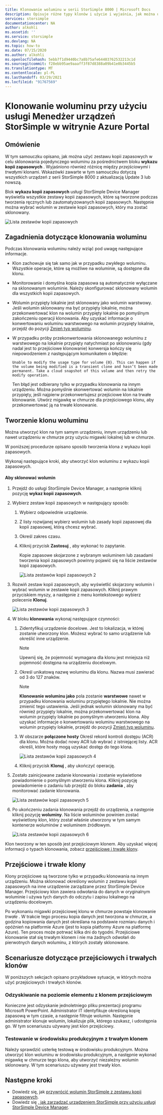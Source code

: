 ```yaml
---
title: Klonowanie woluminu w serii StorSimple 8000 | Microsoft Docs
description: Opisuje różne typy klonów i użycie i wyjaśnia, jak można użyć zestawu kopii zapasowych w celu sklonowania poszczególnych woluminów na urządzeniu z serii StorSimple 8000.
services: storsimple
documentationcenter: NA
author: alkohli
ms.assetid: ''
ms.service: storsimple
ms.devlang: NA
ms.topic: how-to
ms.date: 07/15/2020
ms.author: alkohli
ms.openlocfilehash: 5ebb7f1d9440bc7a8b75afe64403762532213c1d
ms.sourcegitcommit: f28ebb95ae9aaaff3f87d8388a09b41e0b3445b5
ms.translationtype: MT
ms.contentlocale: pl-PL
ms.lasthandoff: 03/29/2021
ms.locfileid: "91767569"
---
```

# <a name="use-the-storsimple-device-manager-service-in-azure-portal-to-clone-a-volume"></a>Klonowanie woluminu przy użyciu usługi Menedżer urządzeń StorSimple w witrynie Azure Portal

## <a name="overview"></a>Omówienie

W tym samouczku opisano, jak można użyć zestawu kopii zapasowych w celu sklonowania pojedynczego woluminu za pośrednictwem bloku **wykazu kopii zapasowych** . Wyjaśniono również różnicę między *przejściowymi* i *trwałymi* klonami. Wskazówki zawarte w tym samouczku dotyczą wszystkich urządzeń z serii StorSimple 8000 z aktualizacją Update 3 lub nowszą.

Blok **wykazu kopii zapasowych** usługi StorSimple Device Manager wyświetla wszystkie zestawy kopii zapasowych, które są tworzone podczas tworzenia ręcznych lub zautomatyzowanych kopii zapasowych. Następnie można wybrać wolumin w zestawie kopii zapasowych, który ma zostać sklonowany.

 ![Lista zestawów kopii zapasowych](./media/storsimple-8000-clone-volume-u2/bucatalog.png)

## <a name="considerations-for-cloning-a-volume"></a>Zagadnienia dotyczące klonowania woluminu

Podczas klonowania woluminu należy wziąć pod uwagę następujące informacje.

- Klon zachowuje się tak samo jak w przypadku zwykłego woluminu. Wszystkie operacje, które są możliwe na woluminie, są dostępne dla klonu.

- Monitorowanie i domyślna kopia zapasowa są automatycznie wyłączane na sklonowanym woluminie. Należy skonfigurować sklonowany wolumin dla wszystkich kopii zapasowych.

- Wolumin przypięty lokalnie jest sklonowany jako wolumin warstwowy. Jeśli wolumin sklonowany ma być przypięty lokalnie, można przekonwertować klon na wolumin przypięty lokalnie po pomyślnym zakończeniu operacji klonowania. Aby uzyskać informacje o konwertowaniu woluminu warstwowego na wolumin przypięty lokalnie, przejdź do pozycji [Zmień typ woluminu](storsimple-8000-manage-volumes-u2.md#change-the-volume-type).

- W przypadku próby przekonwertowania sklonowanego woluminu z warstwowego na lokalnie przypięty natychmiast po sklonowaniu (gdy nadal jest to przejściowe klonowanie) konwersja kończy się niepowodzeniem z następującym komunikatem o błędzie:

    `Unable to modify the usage type for volume {0}. This can happen if the volume being modified is a transient clone and hasn’t been made permanent. Take a cloud snapshot of this volume and then retry the modify operation.`

    Ten błąd jest odbierany tylko w przypadku klonowania na innym urządzeniu. Można pomyślnie skonwertować wolumin na lokalnie przypięty, jeśli najpierw przekonwertujesz przejściowe klon na trwałe klonowanie. Utwórz migawkę w chmurze dla przejściowego klonu, aby przekonwertować ją na trwałe klonowanie.

## <a name="create-a-clone-of-a-volume"></a>Tworzenie klonu woluminu

Można utworzyć klon na tym samym urządzeniu, innym urządzeniu lub nawet urządzeniu w chmurze przy użyciu migawki lokalnej lub w chmurze.

W poniższej procedurze opisano sposób tworzenia klona z wykazu kopii zapasowych.  

Wykonaj następujące kroki, aby utworzyć klon woluminu z wykazu kopii zapasowych.

#### <a name="to-clone-a-volume"></a>Aby sklonować wolumin

1. Przejdź do usługi StorSimple Device Manager, a następnie kliknij pozycję **wykaz kopii zapasowych**.

2. Wybierz zestaw kopii zapasowych w następujący sposób:
   
   1. Wybierz odpowiednie urządzenie.
   2. Z listy rozwijanej wybierz wolumin lub zasady kopii zapasowej dla kopii zapasowej, którą chcesz wybrać.
   3. Określ zakres czasu.
   4. Kliknij przycisk **Zastosuj** , aby wykonać to zapytanie.

      Kopie zapasowe skojarzone z wybranym woluminem lub zasadami tworzenia kopii zapasowych powinny pojawić się na liście zestawów kopii zapasowych.
   
      ![Lista zestawów kopii zapasowych 2](./media/storsimple-8000-clone-volume-u2/bucatalog.png)
     
3. Rozwiń zestaw kopii zapasowych, aby wyświetlić skojarzony wolumin i wybrać wolumin w zestawie kopii zapasowych. Kliknij prawym przyciskiem myszy, a następnie z menu kontekstowego wybierz polecenie **Klonuj**.

   ![Lista zestawów kopii zapasowych 3](./media/storsimple-8000-clone-volume-u2/clonevol3b.png) 

3. W bloku **klonowania** wykonaj następujące czynności:
   
   1. Zidentyfikuj urządzenie docelowe. Jest to lokalizacja, w której zostanie utworzony klon. Możesz wybrać to samo urządzenie lub określić inne urządzenie.

      > [!NOTE]
      > Upewnij się, że pojemność wymagana dla klonu jest mniejsza niż pojemność dostępna na urządzeniu docelowym.
       
   2. Określ unikatową nazwę woluminu dla klonu. Nazwa musi zawierać od 3 do 127 znaków.
      
       > [!NOTE]
       > **Klonowanie woluminu jako** pola zostanie **warstwowe** nawet w przypadku klonowania woluminu przypiętego lokalnie. Nie można zmienić tego ustawienia. Jeśli jednak wolumin sklonowany ma być również przypięty lokalnie, można przekonwertować klon na wolumin przypięty lokalnie po pomyślnym utworzeniu klona. Aby uzyskać informacje o konwertowaniu woluminu warstwowego na wolumin przypięty lokalnie, przejdź do pozycji [Zmień typ woluminu](storsimple-8000-manage-volumes-u2.md#change-the-volume-type).
          
   3. W obszarze **połączone hosty** Określ rekord kontroli dostępu (ACR) dla klonu. Można dodać nowy ACR lub wybrać z istniejącej listy. ACR określi, które hosty mogą uzyskać dostęp do tego klona.
      
       ![Lista zestawów kopii zapasowych 4](./media/storsimple-8000-clone-volume-u2/clonevol3a.png) 

   4. Kliknij przycisk **Klonuj** , aby ukończyć operację.

4. Zostało zainicjowane zadanie klonowania i zostanie wyświetlone powiadomienie o pomyślnym utworzeniu klona. Kliknij pozycję powiadomienie o zadaniu lub przejdź do bloku **zadania** , aby monitorować zadanie klonowania.

    ![Lista zestawów kopii zapasowych 5](./media/storsimple-8000-clone-volume-u2/clonevol5.png)

7. Po ukończeniu zadania klonowania przejdź do urządzenia, a następnie kliknij pozycję **woluminy**. Na liście woluminów powinien zostać wyświetlony klon, który został właśnie utworzony w tym samym kontenerze woluminów z woluminem źródłowym.

    ![Lista zestawów kopii zapasowych 6](./media/storsimple-8000-clone-volume-u2/clonevol6.png)

Klon tworzony w ten sposób jest przejściowym klonem. Aby uzyskać więcej informacji o typach klonowania, zobacz [przejściowe i trwałe klony](#transient-vs-permanent-clones).


## <a name="transient-vs-permanent-clones"></a>Przejściowe i trwałe klony
Klony przejściowe są tworzone tylko w przypadku klonowania na innym urządzeniu. Można sklonować określony wolumin z zestawu kopii zapasowych na inne urządzenie zarządzane przez StorSimple Device Manager. Przejściowy klon zawiera odwołania do danych w oryginalnym woluminie i używa tych danych do odczytu i zapisu lokalnego na urządzeniu docelowym.

Po wykonaniu migawki przejściowej klonu w chmurze powstaje klonowanie *trwałe* . W trakcie tego procesu kopia danych jest tworzona w chmurze, a godzina kopiowania danych jest określana na podstawie rozmiaru danych i opóźnień na platformie Azure (jest to kopia platformy Azure na platformę Azure). Ten proces może potrwać kilka dni do tygodni. Przejściowe klonowanie stał się trwałym klonem i nie ma żadnych odwołań do pierwotnych danych woluminu, z których zostały sklonowane.

## <a name="scenarios-for-transient-and-permanent-clones"></a>Scenariusze dotyczące przejściowych i trwałych klonów
W poniższych sekcjach opisano przykładowe sytuacje, w których można użyć przejściowych i trwałych klonów.

### <a name="item-level-recovery-with-a-transient-clone"></a>Odzyskiwanie na poziomie elementu z klonem przejściowym
Konieczne jest odzyskanie jednoletniego pliku prezentacji programu Microsoft PowerPoint. Administrator IT identyfikuje określoną kopię zapasową w tym czasie, a następnie filtruje wolumin. Następnie administrator klonuje wolumin, lokalizuje plik, którego szukasz, i udostępnia go. W tym scenariuszu używany jest klon przejściowy.

### <a name="testing-in-the-production-environment-with-a-permanent-clone"></a>Testowanie w środowisku produkcyjnym z trwałym klonem
Należy sprawdzić usterkę testową w środowisku produkcyjnym. Można utworzyć klon woluminu w środowisku produkcyjnym, a następnie wykonać migawkę w chmurze tego klona, aby utworzyć niezależny wolumin sklonowany. W tym scenariuszu używany jest trwały klon.

## <a name="next-steps"></a>Następne kroki
* Dowiedz się, jak [przywrócić wolumin StorSimple z zestawu kopii zapasowych](storsimple-8000-restore-from-backup-set-u2.md).
* Dowiedz się [, jak zarządzać urządzeniem StorSimple przy użyciu usługi StorSimple Device Manager](storsimple-8000-manager-service-administration.md).

